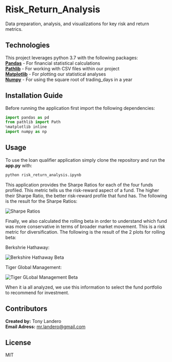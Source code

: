 # Risk_Return_Analysis
Data preparation, analysis, and visualizations for key risk and return metrics.

## Technologies

This project leverages python 3.7 with the following packages:<br>
**[Pandas](https://pandas.pydata.org/)** - For financial statistical calculations<br>
**[Pathlib](https://pypi.org/project/pathlib/)** - For working with CSV files within our project<br>
**[Matplotlib](https://matplotlib.org/)** - For plotting our statistical analyses<br>
**[Numpy](https://numpy.org/)** - For using the square root of trading_days in a year

## Installation Guide

Before running the application first import the following dependencies:

```python
import pandas as pd
from pathlib import Path
%matplotlib inline
import numpy as np
```

## Usage

To use the loan qualifier application simply clone the repository and run the **app.py** with:

```python
python risk_return_analysis.ipynb
```
This application provides the Sharpe Ratios for each of the four funds profiled. This metric tells us the risk-reward aspect of a fund. The higher their Sharpe Ratio, the better risk-reward profile that fund has. The following is the result for the Sharpe Ratios:

![Sharpe Ratios]("../Images/sharpe_ratios.png")

Finally, we also calculated the rolling beta in order to understand which fund was more conservative in terms of broader market movement. This is a risk metric for diversification. The following is the result of the 2 plots for rolling beta:

Berkshrie Hathaway:

![Berkshire Hathaway Beta]("../berkshire_beta.png")

Tiger Global Management:

![Tiger GLobal Management Beta]("../tiger_beta.png")

When it ia all analyzed, we use this information to select the fund portfolio to recommend for investment.

## Contributors

**Created by:** Tony Landero<br>
**Email Adress:** mr.landero@gmail.com

## License

MIT